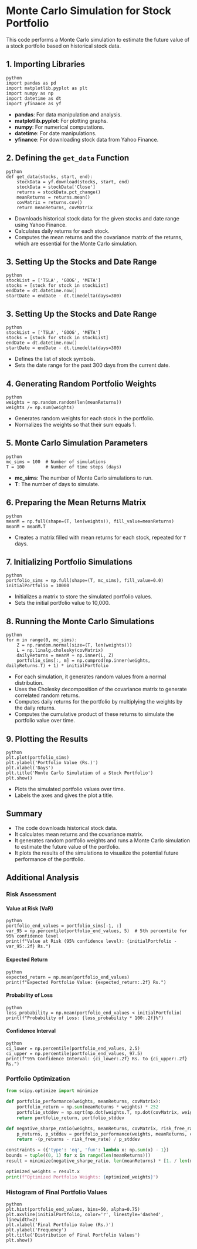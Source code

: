 # Monte Carlo Simulation for Stock Portfolio

This code performs a Monte Carlo simulation to estimate the future value of a stock portfolio based on historical stock data.

## 1. Importing Libraries

```
python
import pandas as pd
import matplotlib.pyplot as plt
import numpy as np
import datetime as dt
import yfinance as yf
```

- **pandas**: For data manipulation and analysis.
- **matplotlib.pyplot**: For plotting graphs.
- **numpy**: For numerical computations.
- **datetime**: For date manipulations.
- **yfinance**: For downloading stock data from Yahoo Finance.

## 2. Defining the `get_data` Function


```
python
def get_data(stocks, start, end):
    stockData = yf.download(stocks, start, end)
    stockData = stockData['Close']
    returns = stockData.pct_change()
    meanReturns = returns.mean()
    covMatrix = returns.cov()
    return meanReturns, covMatrix
```

- Downloads historical stock data for the given stocks and date range using Yahoo Finance.
- Calculates daily returns for each stock.
- Computes the mean returns and the covariance matrix of the returns, which are essential for the Monte Carlo simulation.

## 3. Setting Up the Stocks and Date Range

```
python
stockList = ['TSLA', 'GOOG', 'META']
stocks = [stock for stock in stockList]
endDate = dt.datetime.now()
startDate = endDate - dt.timedelta(days=300)
```

## 3. Setting Up the Stocks and Date Range

```
python
stockList = ['TSLA', 'GOOG', 'META']
stocks = [stock for stock in stockList]
endDate = dt.datetime.now()
startDate = endDate - dt.timedelta(days=300)
```

- Defines the list of stock symbols.
- Sets the date range for the past 300 days from the current date.

## 4. Generating Random Portfolio Weights

```
python
weights = np.random.random(len(meanReturns))
weights /= np.sum(weights)
```

- Generates random weights for each stock in the portfolio.
- Normalizes the weights so that their sum equals 1.

## 5. Monte Carlo Simulation Parameters

```
python
mc_sims = 100  # Number of simulations
T = 100        # Number of time steps (days)
```

- **mc_sims**: The number of Monte Carlo simulations to run.
- **T**: The number of days to simulate.

## 6. Preparing the Mean Returns Matrix

```
python
meanM = np.full(shape=(T, len(weights)), fill_value=meanReturns)
meanM = meanM.T
```

- Creates a matrix filled with mean returns for each stock, repeated for `T` days.

## 7. Initializing Portfolio Simulations

```
python
portfolio_sims = np.full(shape=(T, mc_sims), fill_value=0.0)
initialPortfolio = 10000
```

- Initializes a matrix to store the simulated portfolio values.
- Sets the initial portfolio value to 10,000.

## 8. Running the Monte Carlo Simulations

```
python
for m in range(0, mc_sims):
    Z = np.random.normal(size=(T, len(weights)))
    L = np.linalg.cholesky(covMatrix)
    dailyReturns = meanM + np.inner(L, Z)
    portfolio_sims[:, m] = np.cumprod(np.inner(weights, dailyReturns.T) + 1) * initialPortfolio
```

- For each simulation, it generates random values from a normal distribution.
- Uses the Cholesky decomposition of the covariance matrix to generate correlated random returns.
- Computes daily returns for the portfolio by multiplying the weights by the daily returns.
- Computes the cumulative product of these returns to simulate the portfolio value over time.

## 9. Plotting the Results

```
python
plt.plot(portfolio_sims)
plt.ylabel('Portfolio Value (Rs.)')
plt.xlabel('Days')
plt.title('Monte Carlo Simulation of a Stock Portfolio')
plt.show()
```

- Plots the simulated portfolio values over time.
- Labels the axes and gives the plot a title.

## Summary

- The code downloads historical stock data.
- It calculates mean returns and the covariance matrix.
- It generates random portfolio weights and runs a Monte Carlo simulation to estimate the future value of the portfolio.
- It plots the results of the simulations to visualize the potential future performance of the portfolio.

## Additional Analysis

### Risk Assessment

#### Value at Risk (VaR)

```
python
portfolio_end_values = portfolio_sims[-1, :]
var_95 = np.percentile(portfolio_end_values, 5)  # 5th percentile for 95% confidence level
print(f"Value at Risk (95% confidence level): {initialPortfolio - var_95:.2f} Rs.")
```

#### Expected Return

```
python
expected_return = np.mean(portfolio_end_values)
print(f"Expected Portfolio Value: {expected_return:.2f} Rs.")
```

#### Probability of Loss

```
python
loss_probability = np.mean(portfolio_end_values < initialPortfolio)
print(f"Probability of Loss: {loss_probability * 100:.2f}%")
```

#### Confidence Interval

```
python
ci_lower = np.percentile(portfolio_end_values, 2.5)
ci_upper = np.percentile(portfolio_end_values, 97.5)
print(f"95% Confidence Interval: {ci_lower:.2f} Rs. to {ci_upper:.2f} Rs.")
```

### Portfolio Optimization

```python
from scipy.optimize import minimize

def portfolio_performance(weights, meanReturns, covMatrix):
    portfolio_return = np.sum(meanReturns * weights) * 252
    portfolio_stddev = np.sqrt(np.dot(weights.T, np.dot(covMatrix, weights))) * np.sqrt(252)
    return portfolio_return, portfolio_stddev

def negative_sharpe_ratio(weights, meanReturns, covMatrix, risk_free_rate=0):
    p_returns, p_stddev = portfolio_performance(weights, meanReturns, covMatrix)
    return -(p_returns - risk_free_rate) / p_stddev

constraints = ({'type': 'eq', 'fun': lambda x: np.sum(x) - 1})
bounds = tuple((0, 1) for x in range(len(meanReturns)))
result = minimize(negative_sharpe_ratio, len(meanReturns) * [1. / len(meanReturns)], args=(meanReturns, covMatrix), method='SLSQP', bounds=bounds, constraints=constraints)

optimized_weights = result.x
print(f"Optimized Portfolio Weights: {optimized_weights}")
```

### Histogram of Final Portfolio Values

```
python
plt.hist(portfolio_end_values, bins=50, alpha=0.75)
plt.axvline(initialPortfolio, color='r', linestyle='dashed', linewidth=2)
plt.xlabel('Final Portfolio Value (Rs.)')
plt.ylabel('Frequency')
plt.title('Distribution of Final Portfolio Values')
plt.show()
```


